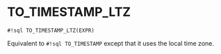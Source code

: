 # TO_TIMESTAMP_LTZ


`#!sql TO_TIMESTAMP_LTZ(EXPR)`

Equivalent to `#!sql TO_TIMESTAMP` except that it uses the local time zone.

